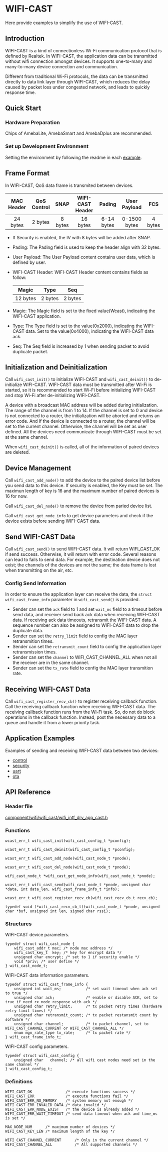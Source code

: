 # WIFI-CAST
Here provide examples to simplify the use of WIFI-CAST.  

## Introduction

WIFI-CAST is a kind of connectionless Wi-Fi communication protocol that is defined by Realtek. In WIFI-CAST, the application data can be transmitted without wifi connection amongst devices. It supports one-to-many and many-to-many device connection and communication.

Different from traditional Wi-Fi protocols, the data can be transmitted directly to data link layer through WIFI-CAST, which reduces the delay caused by packet loss under congested network, and leads to quickly response time.

## Quick Start
### Hardware Preparation
Chips of AmebaLite, AmebaSmart and AmebaDplus are recommended.

### Set up Development Environment
Setting the environment by following the readme in each [example](#application-examples).

## Frame Format
In WIFI-CAST, QoS data frame is transmited between devices.

|  MAC Header  | QoS Control |   SNAP   | WIFI-CAST Header |  Pading    |   User Payload   |   FCS   |
|:------------:|:-----------:|:--------:|:----------------:|:----------:|:----------------:|:-------:|
|    24 bytes  |   2 bytes   |  8 bytes |     16 bytes     | 6-14 bytes |    0-1500 bytes  | 4 bytes |

* If Security is enabled, the IV with 8 bytes will be added after SNAP. 
* Pading: The Pading field is used to keep the header align with 32 bytes. 
* User Payload: The User Payload content contains user data, which is defined by user.
* WIFI-CAST Header: WIFI-CAST Header content contains fields as follow:

    |   Magic  |   Type  |   Seq   | 
    |:--------:|:-------:|:-------:|
    | 12 bytes | 2 bytes | 2 bytes |
    
* Magic: The Magic field is set to the fixed value(Wcast), indicating the WIFI-CAST application.
* Type: The Type field is set to the value(0x2000), indicating the WIFI-CAST data. Set to the value(0x4000), indicating the WIFI-CAST data ack.
* Seq: The Seq field is increased by 1 when sending packet to avoid duplicate packet.

## Initialization and Deinitialization

Call `wifi_cast_init()` to initialize WIFI-CAST and `wifi_cast_deinit()` to de-initialize WIFI-CAST. WIFI-CAST data must be transmitted after Wi-Fi is started, so it is recommended to start Wi-Fi before initializing WIFI-CAST and stop Wi-Fi after de-initializing WIFI-CAST.

A device with a broadcast MAC address will be added during initialization. The range of the channel is from 1 to 14. If the channel is set to 0 and device is not connected to a router, the initialization will be aborted and returns an error code. And if the device is connected to a router, the channel will be set to the current channel. Otherwise, the channel will be set as user defined. All the devices need communicate through WIFI-CAST must be set at the same channel.

When `wifi_cast_deinit()` is called, all of the information of paired devices are deleted.

## Device Management

Call `wifi_cast_add_node()` to add the device to the paired device list before you send data to this device. If security is enabled, the Key must be set. The maximun length of key is 16 and the maximum number of paired devices is 16 for now.

Call `wifi_cast_del_node()` to remove the device from paried device list.

Call `wifi_cast_get_node_info` to get device parameters and check if the device exists before sending WIFI-CAST data. 

## Send WIFI-CAST Data

Call `wifi_cast_send()` to send WIFI-CAST data. It will return WIFI_CAST_OK if send success. Otherwise, it will return with error code. Several reasons can lead to fails to send data. For example, the destination device does not exist; the channels of the devices are not the same; the data frame is lost when transmitting on the air, etc. 

### Config Send Information

In order to ensure the application layer can receive the data, the `struct wifi_cast_frame_info` parameter in `wifi_cast_send()` is provided. 
* Sender can set the `ack` field to 1 and set `wait_ms` field to a timeout before send data, and receiver send back ack data when receiving WIFI-CAST data. If receiving ack data timeouts, retransmit the WIFI-CAST data. A sequence number can also be assigned to WIFI-CAST data to drop the duplicate data.
* Sender can set the `retry_limit` field to config the MAC layer retransmition times.
* Sender can set the `retransmit_count` field to config the application layer retransmission times.
* Sender can set the `channel` to WIFI_CAST_CHANNEL_ALL when not all the receiver are in the same channel.
* Sender can set the `tx_rate` field to config the MAC layer transmition rate.

## Receiving WIFI-CAST Data

Call `wifi_cast_register_recv_cb()` to register receiving callback function. Call the receiving callback function when receiving WIFI-CAST data. The receiving callback function runs from the Wi-Fi task. So, do not do block operations in the callback function. Instead, post the necessary data to a queue and handle it from a lower priority task.

## Application Examples

Examples of sending and receiving WIFI-CAST data between two devices:
* [control](wificast_control)
* [security](wificast_secruity)
* [uart](wificast_uart)
* [ota](wificast_ota)

## API Reference
### Header file
[component/wifi/wifi_cast/wifi_intf_drv_app_cast.h](component/wifi/wifi_cast/wifi_intf_drv_app_cast.h)
### Functions
```
wcast_err_t wifi_cast_init(wifi_cast_config_t *pconfig);
```
```
wcast_err_t wifi_cast_deinit(wifi_cast_config_t *pconfig);
```
```
wcast_err_t wifi_cast_add_node(wifi_cast_node_t *pnode);
```
```
wcast_err_t wifi_cast_del_node(wifi_cast_node_t *pnode);
```
```
wifi_cast_node_t *wifi_cast_get_node_info(wifi_cast_node_t *pnode);
```
```
wcast_err_t wifi_cast_send(wifi_cast_node_t *pnode, unsigned char *data, int data_len, wifi_cast_frame_info_t *info);
```
```
wcast_err_t wifi_cast_register_recv_cb(wifi_cast_recv_cb_t recv_cb);
```
```
typedef void (*wifi_cast_recv_cb_t)(wifi_cast_node_t *pnode, unsigned char *buf, unsigned int len, signed char rssi);
```
### Structures
WIFI-CAST device parameters.
```
typedef struct wifi_cast_node {
	wifi_cast_addr_t mac; /* node mac address */
	wifi_cast_key_t  key; /* key for encrypt data */
	unsigned char encrypt; /* set to 1 if security enable */
	void *priv;	/* user define */
} wifi_cast_node_t;
```
WIFI-CAST data information parameters.
```
typedef struct wifi_cast_frame_info {
	unsigned int wait_ms;           /* set wait timeout when ack set to true */
	unsigned char ack;              /* enable or disable ACK, set to true if need rx node response with ack */
	unsigned char retry_limit;      /* tx packet retry times (hardware retry limit times) */
	unsigned char retransmit_count; /* tx packet restansmit count by software */
	unsigned char channel;          /* tx packet channel, set to WIFI_CAST_CHANNEL_CURRENT or WIFI_CAST_CHANNEL_ALL */
	enum mgn_rate_type tx_rate;     /* tx packet rate */
} wifi_cast_frame_info_t;
```
WIFI-CAST config parameters.
```
typedef struct wifi_cast_config {
	unsigned char 	channel; /* all wifi cast nodes need set in the same channel */
} wifi_cast_config_t;
```
### Definitions
```
WIFI_CAST_OK               /* execute functions success */
WIFI_CAST_ERR              /* execute functions fail */
WIFI_CAST_ERR_NO_MEMORY    /* system memory not enough */
WIFI_CAST_ERR_INVALID_DATA /* data invalid */
WIFI_CAST_ERR_NODE_EXIST   /* the device is already added */
WIFI_CAST_ERR_WAIT_TIMEOUT /* send data timeout when ack and time_ms is set */
```
```
MAX_NODE_NUM      /* maximum number of devices */
WIFI_CAST_KEY_LEN /* maximum length of the key */
```
```
WIFI_CAST_CHANNEL_CURRENT      /* Only in the current channel */
WIFI_CAST_CHANNEL_ALL          /* All supported channels */
```